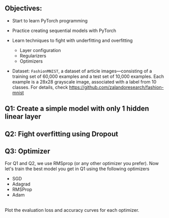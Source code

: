  ## Objectives:


- Start to learn PyTorch programming
- Practice creating sequential models with PyTorch
- Learn techniques to fight with underfitting and overfitting
    - Layer configuration
    - Regularizers
    - Optimizers
 
 -  Dataset: `FashionMNIST`, a dataset of article images—consisting of a training set of 60,000 examples and a test set of 10,000 examples. Each example is a 28x28 grayscale image, associated with a label from 10 classes. For details, check https://github.com/zalandoresearch/fashion-mnist

## Q1: Create a simple model with only 1 hidden linear layer

## Q2: Fight overfitting using Dropout 

## Q3: Optimizer
For Q1 and Q2, we use RMSprop (or any other optimizer you prefer). Now let's train the best model you get in Q1 using the following optimizers 
- SGD
- Adagrad
- RMSProp
- Adam 

<br> Plot the evaluation loss and accuracy curves for each optimizer.
